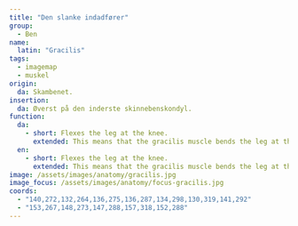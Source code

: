 ```yaml
---
title: "Den slanke indadfører"
group:
  - Ben
name:
  latin: "Gracilis"
tags:
  - imagemap
  - muskel
origin: 
  da: Skambenet.
insertion: 
  da: Øverst på den inderste skinnebenskondyl.
function:
  da:
    - short: Flexes the leg at the knee.
      extended: This means that the gracilis muscle bends the leg at the knee joint such that there is a decrease in the angle between the lower leg and the upper leg.
  en:
    - short: Flexes the leg at the knee.
      extended: This means that the gracilis muscle bends the leg at the knee joint such that there is a decrease in the angle between the lower leg and the upper leg.
image: /assets/images/anatomy/gracilis.jpg
image_focus: /assets/images/anatomy/focus-gracilis.jpg
coords:
  - "140,272,132,264,136,275,136,287,134,298,130,319,141,292"
  - "153,267,148,273,147,288,157,318,152,288"
---
```

